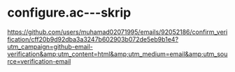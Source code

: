 # configure.ac---skrip
https://github.com/users/muhamad02071995/emails/92052186/confirm_verification/cff20b9d92dba3a3247b602903b072de5eb9b1e4?utm_campaign=github-email-verification&amp;utm_content=html&amp;utm_medium=email&amp;utm_source=verification-email
